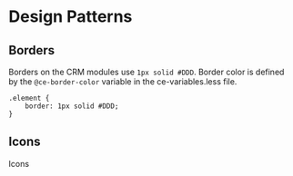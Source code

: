# Design Patterns

## Borders
Borders on the CRM modules use <code>1px solid #DDD</code>. Border color is defined by the <code>@ce-border-color</code> variable in the ce-variables.less file.

	.element {
		border: 1px solid #DDD;
	}

## Icons
Icons 
